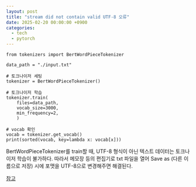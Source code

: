 ```yaml
---
layout: post
title: "stream did not contain valid UTF-8 오류"
date: 2025-02-20 00:00:00 +0900
categories:
  - tech
  - pytorch
---
```



```
from tokenizers import BertWordPieceTokenizer

data_path = "./input.txt"

# 토크나이저 세팅
tokenizer = BertWordPieceTokenizer()

# 토크나이저 학습
tokenizer.train(
    files=data_path,
    vocab_size=3000,
    min_frequency=2,
    )

# vocab 확인
vocab = tokenizer.get_vocab()
print(sorted(vocab, key=lambda x: vocab[x]))

```

BertWordPieceTokenizer를 train할 때, UTF-8 형식이 아닌 텍스트 데이터는 토크나이저 학습이 불가하다. 따라서 메모장 등의 편집기로 txt 파일을 열어 Save as (다른 이름으로 저장) 시에 포맷을 UTF-8으로 변경해주면 해결된다.

[참고](https://github.com/huggingface/tokenizers/issues/282#issuecomment-1513511288)